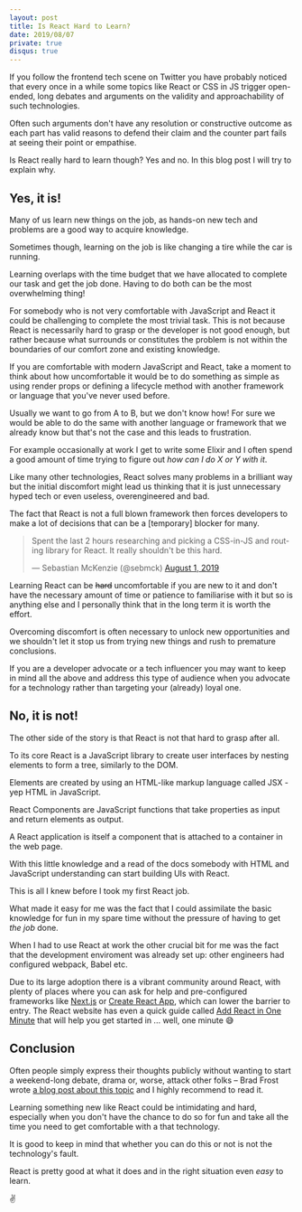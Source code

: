 ```yaml
---
layout: post
title: Is React Hard to Learn?
date: 2019/08/07
private: true
disqus: true
---
```


If you follow the frontend tech scene on Twitter you have probably noticed that every once in a while some topics like React or CSS in JS trigger open-ended, long debates and arguments on the validity and approachability of such technologies.

Often such arguments don't have any resolution or constructive outcome as each part has valid reasons to defend their claim and the counter part fails at seeing their point or empathise.

Is React really hard to learn though? Yes and no. In this blog post I will try to explain why.

## Yes, it is!

Many of us learn new things on the job, as hands-on new tech and problems are a good way to acquire knowledge.

Sometimes though, learning on the job is like changing a tire while the car is running.

Learning overlaps with the time budget that we have allocated to complete our task and get the job done. Having to do both can be the most overwhelming thing!

For somebody who is not very comfortable with JavaScript and React it could be challenging to complete the most trivial task. This is not because React is necessarily hard to grasp or the developer is not good enough, but rather because what surrounds or constitutes the problem is not within the boundaries of our comfort zone and existing knowledge.

If you are comfortable with modern JavaScript and React, take a moment to think about how uncomfortable it would be to do something as simple as using render props or defining a lifecycle method with another framework or language that you've never used before.

Usually we want to go from A to B, but we don't know how! For sure we would be able to do the same with another language or framework that we already know but that's not the case and this leads to frustration.

For example occasionally at work I get to write some Elixir and I often spend a good amount of time trying to figure out _how can I do X or Y with it_.

Like many other technologies, React solves many problems in a brilliant way but the initial discomfort might lead us thinking that it is just unnecessary hyped tech or even useless, overengineered and bad.

The fact that React is not a full blown framework then forces developers to make a lot of decisions that can be a [temporary] blocker for many.

<div class="Copy-embedTweet">
<blockquote class="twitter-tweet" data-link-color="#008000"><p lang="en" dir="ltr">Spent the last 2 hours researching and picking a CSS-in-JS and routing library for React. It really shouldn&#39;t be this hard.</p>&mdash; Sebastian McKenzie (@sebmck) <a href="https://twitter.com/sebmck/status/1156721441003339776?ref_src=twsrc%5Etfw">August 1, 2019</a></blockquote> <script async src="https://platform.twitter.com/widgets.js" charset="utf-8"></script>
</div>

Learning React can be <span aria-hidden="true">~~hard~~</span> uncomfortable if you are new to it and don't have the necessary amount of time or patience to familiarise with it but so is anything else and I personally think that in the long term it is worth the effort.

Overcoming discomfort is often necessary to unlock new opportunities and we shouldn't let it stop us from trying new things and rush to premature conclusions.

If you are a developer advocate or a tech influencer you may want to keep in mind all the above and address this type of audience when you advocate for a technology rather than targeting your (already) loyal one.

## No, it is not!

The other side of the story is that React is not that hard to grasp after all.

To its core React is a JavaScript library to create user interfaces by nesting elements to form a tree, similarly to the DOM.

Elements are created by using an HTML-like markup language called JSX - yep HTML in JavaScript.

React Components are JavaScript functions that take properties as input and return elements as output.

A React application is itself a component that is attached to a container in the web page.

With this little knowledge and a read of the docs somebody with HTML and JavaScript understanding can start building UIs with React.

This is all I knew before I took my first React job.

What made it easy for me was the fact that I could assimilate the basic knowledge for fun in my spare time without the pressure of having to get *the job* done.

When I had to use React at work the other crucial bit for me was the fact that the development enviroment was already set up: other engineers had configured webpack, Babel etc.

Due to its large adoption there is a vibrant community around React, with plenty of places where you can ask for help and pre-configured frameworks like [Next.js](https://nextjs.org) or [Create React App](https://facebook.github.io/create-react-app/), which can lower the barrier to entry. The React website has even a quick guide called [Add React in One Minute](https://reactjs.org/docs/add-react-to-a-website.html#add-react-in-one-minute) that will help you get started in ... well, one minute 😅

## Conclusion

Often people simply express their thoughts publicly without wanting to start a weekend-long debate, drama or, worse, attack other folks – Brad Frost wrote [a blog post about this topic](http://bradfrost.com/blog/post/i-dunno/) and I highly recommend to read it.

Learning something new like React could be intimidating and hard, especially when you don't have the chance to do so for fun and take all the time you need to get comfortable with a that technology.

It is good to keep in mind that whether you can do this or not is not the technology's fault.

React is pretty good at what it does and in the right situation even *easy* to learn.

✌️




